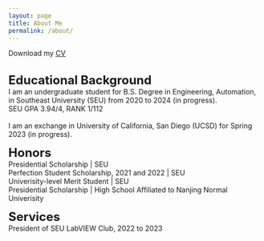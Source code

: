 ```yaml
---
layout: page
title: About Me
permalink: /about/
---
```

<p>
	Download my <a href="https://github.com/RussRobin/RussRobin.github.io/blob/d9525c1e14dc2d3d987a6c11005d78b2f85d5a46/resume%20Wenxiao%20Cai.pdf" download="CV">CV</a><br>
	<br>
</p>

<p>
	<font size="+2"><strong>Educational Background</strong></font>
	<br>
	I am an undergraduate student for B.S. Degree in Engineering, Automation, in Southeast University (SEU) from 2020 to 2024 (in progress).
	<br> SEU GPA 3.94/4, RANK 1/112
	<br><br>
	I am an exchange in University of California, San Diego (UCSD) for Spring 2023 (in progress).
</p>

<p>
	<font size="+2"><strong> Honors </strong></font>
	<br> Presidential Scholarship | SEU
	<br> Perfection Student Scholarship, 2021 and 2022 | SEU
	<br> Univerisity-level Merit Student | SEU
	<br> Presidential Scholarship | High School Affiliated to Nanjing Normal Univerisity
</p>
<p>
	<font size="+2"><strong> Services </strong></font>
	<br> President of SEU LabVIEW Club, 2022 to 2023
</p>

